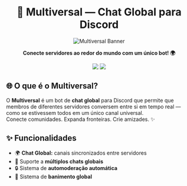<h1 align="center">🌌 Multiversal — Chat Global para Discord</h1>

<p align="center">
  <img src="https://cdn.discordapp.com/attachments/1333950545853022292/1359295372794531880/Multiversal_20250408_193311_0001.gif?ex=6831a0b7&is=68304f37&hm=6eccd9370aec87210a66b8e13661a18a577fc361eeca3ad28f8128a7dcac993c" alt="Multiversal Banner" />
</p>

<p align="center"><b>Conecte servidores ao redor do mundo com um único bot! 🌍</b></p>

<p align="center">
  <a href="https://discord.com/oauth2/authorize?client_id=1333951511343927326"><img src="https://img.shields.io/badge/%E2%9E%9C%20Adicionar%20o%20Bot-5865F2?style=for-the-badge&logo=discord&logoColor=white" /></a>
  <a href="https://discord.gg/qxKgWBmFAG"><img src="https://img.shields.io/badge/%F0%9F%9B%A0%EF%B8%8F%20Servidor%20de%20Suporte-1E1E2F?style=for-the-badge&logo=discord&logoColor=white" /></a>
</p>


## 🌐 O que é o Multiversal?

O **Multiversal** é um bot de **chat global** para Discord que permite que membros de diferentes servidores conversem entre si em tempo real — como se estivessem todos em um único canal universal.  
Conecte comunidades. Expanda fronteiras. Crie amizades. ✨

## ✨ Funcionalidades

- 🌍 **Chat Global:** canais sincronizados entre servidores
- 💬 Suporte a **múltiplos chats globais**
- 🔒 Sistema de **automoderação automática**
- 🚫 Sistema de **banimento global**

